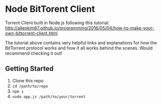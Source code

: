 # Node BitTorent Client
Torrent Client built in Node.js following this tutorial: http://allenkim67.github.io/programming/2016/05/04/how-to-make-your-own-bittorrent-client.html

The tutorial above contains very helpful links and explanations for how the BitTorrent protocol works and how it all works behind the scenes. Would recommend checking it out!

## Getting Started
1. Clone this repo
2. `cd /path/to/repo`
3. `npm i`
4. `node app.js /path/to/your/torrent`
